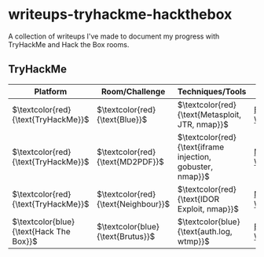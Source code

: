 # writeups-tryhackme-hackthebox
A collection of writeups I've made to document my progress with TryHackMe and Hack the Box rooms.

## TryHackMe

| Platform   | Room/Challenge         | Techniques/Tools                        | PDF Link                          |
|------------|------------------------|-----------------------------------------|-----------------------------------|
| $\textcolor{red}{\text{TryHackMe}}$   | $\textcolor{red}{\text{Blue}}$                   | $\textcolor{red}{\text{Metasploit, JTR, nmap}}$                   | [Blue Writeup](TryHackMe-Blue.pdf) |
| $\textcolor{red}{\text{TryHackMe}}$   | $\textcolor{red}{\text{MD2PDF}}$                 | $\textcolor{red}{\text{iframe injection, gobuster, nmap}}$         | [MD2PDF Writeup](TryHackMe-MD2PDF.pdf) |
| $\textcolor{red}{\text{TryHackMe}}$   | $\textcolor{red}{\text{Neighbour}}$              | $\textcolor{red}{\text{IDOR Exploit, nmap}}$                       | [Neighbour Writeup](TryHackMe-Neighbour.pdf) |
| $\textcolor{blue}{\text{Hack The Box}}$ | $\textcolor{blue}{\text{Brutus}}$                | $\textcolor{blue}{\text{auth.log, wtmp}}$                           | [Brutus Writeup](HackTheBox-Brutus.pdf) |